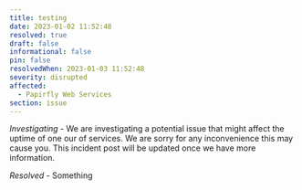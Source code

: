 ```yaml
---
title: testing
date: 2023-01-02 11:52:48
resolved: true
draft: false
informational: false
pin: false
resolvedWhen: 2023-01-03 11:52:48
severity: disrupted
affected:
  - Papirfly Web Services
section: issue
---
```

*Investigating* - We are investigating a potential issue that might affect the uptime of one our of services. We are sorry for any inconvenience this may cause you. This incident post will be updated once we have more information.

*Resolved* - Something